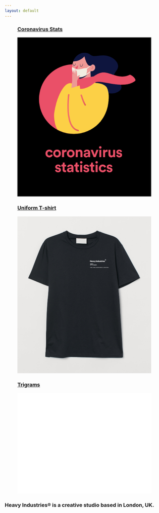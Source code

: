 ```yaml
---
layout: default
---
```


<div class="container">
    <div class="images">
        <div class="image preview">
            <figure>
                <a href="/coronavirus-stats">
                    <figcaption>
                        <h3>Coronavirus Stats</h3>
                    </figcaption>
                    <img src="/assets/images/coronavirus-stats.png">
                </a>
            </figure>
        </div>
        <div class="image preview">
            <figure>
                <a href="/uniform">
                    <figcaption>
                        <h3>Uniform T-shirt</h3>
                    </figcaption>
                    <img src="/assets/images/uniform.jpg">
                </a>
            </figure>
        </div>
        <div class="image preview">
            <figure>
                <a href="/trigrams">
                    <figcaption>
                        <h3>Trigrams</h3>
                    </figcaption>
                    <img src="/assets/images/trigrams.png">
                </a>
            </figure>
        </div>
    </div>
    <div class="headline">
        <h3>Heavy Industries® is a creative studio based in London, UK.</h3>
    </div>
</div>
